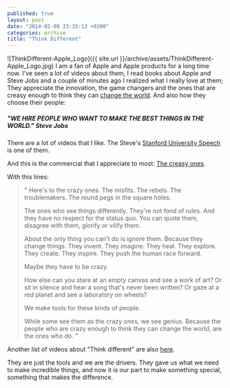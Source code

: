 ```yaml
---
published: true
layout: post
date: "2014-02-09 23:35:13 +0200"
categories: archive
title: "Think Different"
---
```


![ThinkDifferent-Apple_Logo]({{ site.url }}/archive/assets/ThinkDifferent-Apple_Logo.jpg) I am a fan of Apple and Apple products for a long time now. I've seen a lot of videos about them, I read books about Apple and Steve  Jobs and a couple of minutes ago I realized what I really love at them; They appreciate the innovation, the game changers and the ones that are creasy enough to think they can [change the world][2].  And also how they choose their people:

##### "WE HIRE PEOPLE WHO WANT TO MAKE THE BEST THINGS IN THE WORLD." Steve Jobs

There are a lot of videos that I like. The Steve's [Stanford University Speech][3] is one of them.

And this is the commercial that I appreciate to most: [The creasy ones][4].

With this lines:

> " Here's to the crazy ones. The misfits. The rebels. The troublemakers. The round pegs in the square holes.
>
> The ones who see things differently. They're not fond of rules. And they have no respect for the status quo. You can quote them, disagree with them, glorify or vilify them.
>
> About the only thing you can't do is ignore them. Because they change things. They invent. They imagine. They heal. They explore. They create. They inspire. They push the human race forward.
>
> Maybe they have to be crazy.
>
> How else can you stare at an empty canvas and see a work of art? Or sit in silence and hear a song that's never been written? Or gaze at a red planet and see a laboratory on wheels?
>
> We make tools for these kinds of people.
>
> While some see them as the crazy ones, we see genius. Because the people who are crazy enough to think they can change the world, are the ones who do. "

Another list of videos about "Think different" are also [here][5].

They are just the tools and we are the drivers. They gave us what we need to make incredible things, and now it is our part to make something special, something that makes the difference.

[2]: http://en.wikipedia.org/wiki/Think_Different
[3]: http://www.youtube.com/watch?v=Hd_ptbiPoXM
[4]: http://www.youtube.com/watch?v=tjgtLSHhTPg
[5]: http://www.fastcolabs.com/3015391/seven-rare-steve-jobs-videos-that-show-how-to-think-different
